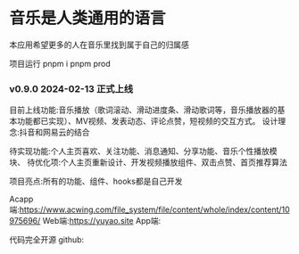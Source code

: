 # 音乐是人类通用的语言
 
本应用希望更多的人在音乐里找到属于自己的归属感

项目运行
pnpm i
pnpm prod

### v0.9.0 2024-02-13 正式上线
目前上线功能:音乐播放（歌词滚动、滑动进度条、滑动歌词等，音乐播放器的基本功能都已实现）、MV视频、发表动态、评论点赞，短视频的交互方式。
设计理念:抖音和网易云的结合

待实现功能:个人主页喜欢、关注功能、消息通知、分享功能、音乐个性播放模块、
待优化项:个人主页重新设计、开发视频播放组件、双击点赞、首页推荐算法

项目亮点:所有的功能、组件、hooks都是自己开发

Acapp端:https://www.acwing.com/file_system/file/content/whole/index/content/10975696/
Web端:https://yuyao.site
App端:

代码完全开源
github: